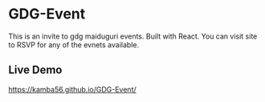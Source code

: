 # GDG-Event
This is an invite to gdg maiduguri events. Built with React. You can visit site to RSVP for any of the evnets available.

## Live Demo
https://kamba56.github.io/GDG-Event/
